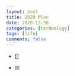```yaml
---
layout: post
title: 2020 Plan
date: 2020-12-30
categories: [technology]
tags: [life]
comments: false
---
```



- []
- [x]
